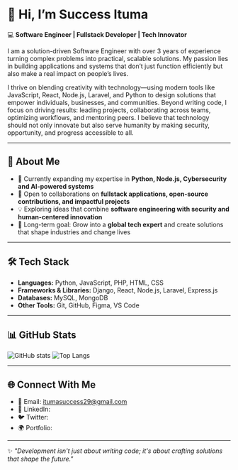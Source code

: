 # 👋 Hi, I’m Success Ituma  

💻 **Software Engineer | Fullstack Developer | Tech Innovator**  

I am a solution-driven Software Engineer with over 3 years of experience turning complex problems into practical, scalable solutions. My passion lies in building applications and systems that don’t just function efficiently but also make a real impact on people’s lives.  

I thrive on blending creativity with technology—using modern tools like JavaScript, React, Node.js, Laravel, and Python to design solutions that empower individuals, businesses, and communities. Beyond writing code, I focus on driving results: leading projects, collaborating across teams, optimizing workflows, and mentoring peers. I believe that technology should not only innovate but also serve humanity by making security, opportunity, and progress accessible to all.  

---

## 🚀 About Me
- 🌱 Currently expanding my expertise in **Python, Node.js, Cybersecurity and AI-powered systems**  
- 👯 Open to collaborations on **fullstack applications, open-source contributions, and impactful projects**  
- 💡 Exploring ideas that combine **software engineering with security and human-centered innovation**  
- 🎯 Long-term goal: Grow into a **global tech expert** and create solutions that shape industries and change lives  

---

## 🛠️ Tech Stack
- **Languages:** Python, JavaScript, PHP, HTML, CSS  
- **Frameworks & Libraries:** Django, React, Node.js, Laravel, Express.js  
- **Databases:** MySQL, MongoDB  
- **Other Tools:** Git, GitHub, Figma, VS Code  

---

## 📊 GitHub Stats
![GitHub stats](https://github-readme-stats.vercel.app/api?username=Success85&show_icons=true&theme=radical)
![Top Langs](https://github-readme-stats.vercel.app/api/top-langs/?username=Theoneste1&layout=compact&theme=radical)


---

## 🌐 Connect With Me
- 📧 Email: itumasuccess29@gmail.com  
- 🔗 LinkedIn:  
- 🐦 Twitter: 
- 🌍 Portfolio: 
---

✨ *"Development isn't just about writing code; it's about crafting solutions that shape the future."*  

<!-->

